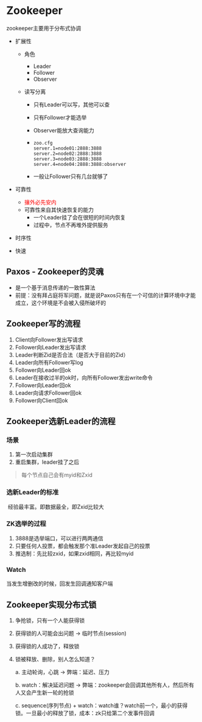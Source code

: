 # Zookeeper

zookeeper主要用于分布式协调

- 扩展性

  - 角色

    - Leader
    - Follower
    - Observer

  - 读写分离

    - 只有Leader可以写，其他可以查

    - 只有Follower才能选举

    - Observer能放大查询能力

    - ```
      zoo.cfg
      server.1=node01:2888:3888
      server.2=node02:2888:3888
      server.3=node03:2888:3888
      server.4=node04:2888:3888:observer
      ```

    - 一般让Follower只有几台就够了

- 可靠性

  - <font color="red">攘外必先安内</font>
  - 可靠性来自其快速恢复的能力
    - 一个Leader挂了会在很短的时间内恢复
    - 过程中，节点不再堆外提供服务

- 时序性
- 快速

## Paxos - Zookeeper的灵魂

- 是一个基于消息传递的一致性算法
- 前提：没有拜占庭将军问题，就是说Paxos只有在一个可信的计算环境中才能成立，这个环境是不会被入侵所破坏的

## Zookeeper写的流程

1. Client向Follower发出写请求
2. Follower向Leader发出写请求
3. Leader判断Zid是否合法（是否大于目前的Zid）
4. Leader向所有Follower写log
5. Follower向Leader回ok
6. Leader在接收过半的ok时，向所有Follower发出write命令
7. Follower向Leader回ok
8. Leader向请求Follower回ok
9. Follower向Client回ok

## Zookeeper选新Leader的流程

### 场景

1. 第一次启动集群
2. 重启集群，leader挂了之后

> 每个节点自己会有myid和Zxid

### 选新Leader的标准

​	经验最丰富。即数据最全，即Zxid比较大

### ZK选举的过程

1. 3888是选举端口，可以进行两两通信
2. 只要任何人投票，都会触发那个准Leader发起自己的投票
3. 推选制：先比较zxid，如果zxid相同，再比较myid

### Watch

当发生增删改的时候，回发生回调通知客户端

## Zookeeper实现分布式锁

1. 争抢锁，只有一个人能获得锁

2. 获得锁的人可能会出问题 -> 临时节点(session)

3. 获得锁的人成功了，释放锁

4. 锁被释放、删除，别人怎么知道？

   a. 主动轮询，心跳  ->  弊端：延迟、压力

   b. watch：解决延迟问题  ->  弊端：zookeeper会回调其他所有人，然后所有人又会产生新一轮的抢锁

   c. sequence(序列节点) + watch：watch谁？watch前一个，最小的获得锁。一旦最小的释放了锁，成本：zk只给第二个发事件回调